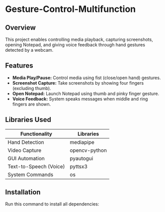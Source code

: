 # Gesture-Control-Multifunction

## Overview  
This project enables controlling media playback, capturing screenshots, opening Notepad, and giving voice feedback through hand gestures detected by a webcam.

## Features  
- **Media Play/Pause:** Control media using fist (close/open hand) gestures.  
- **Screenshot Capture:** Take screenshots by showing four fingers (excluding thumb).  
- **Open Notepad:** Launch Notepad using thumb and pinky finger gesture.  
- **Voice Feedback:** System speaks messages when middle and ring fingers are shown.  

## Libraries Used  
| Functionality           | Libraries         |
|------------------------|-------------------|
| Hand Detection         | mediapipe         |
| Video Capture          | opencv-python     |
| GUI Automation         | pyautogui         |
| Text-to-Speech (Voice) | pyttsx3           |
| System Commands        | os                |

## Installation  
Run this command to install all dependencies:  
